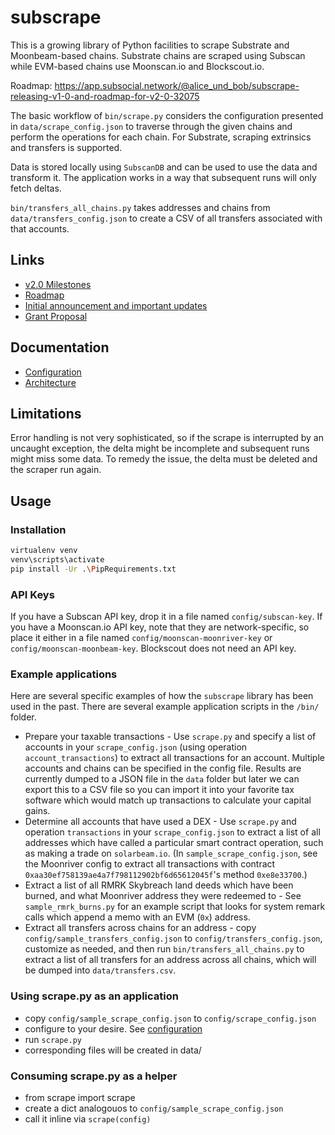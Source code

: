 # subscrape
This is a growing library of Python facilities to scrape Substrate and Moonbeam-based chains. Substrate chains are scraped using Subscan while EVM-based chains use Moonscan.io and Blockscout.io.

Roadmap: https://app.subsocial.network/@alice_und_bob/subscrape-releasing-v1-0-and-roadmap-for-v2-0-32075

The basic workflow of `bin/scrape.py` considers the configuration presented in `data/scrape_config.json` 
to traverse through the given chains and perform the operations for each chain.
For Substrate, scraping extrinsics and transfers is supported.

Data is stored locally using `SubscanDB` and can be used to use the data and transform it. The application works in a way that subsequent runs will only fetch deltas.

`bin/transfers_all_chains.py` takes addresses and chains from `data/transfers_config.json` to create a CSV of
 all transfers associated with that accounts.

## Links
- [v2.0 Milestones](https://github.com/ChaosDAO-org/subscrape/milestone/1)
- [Roadmap](https://app.subsocial.network/@alice_und_bob/subscrape-releasing-v1-0-and-roadmap-for-v2-0-32075)
- [Initial announcement and important updates](https://twitter.com/alice_und_bob/status/1493714489014956037)
- [Grant Proposal](https://github.com/orgs/ChaosDAO-org/projects/2/views/1)

## Documentation
- [Configuration](docs/configuration.md)
- [Architecture](docs/architecture.md)

## Limitations
Error handling is not very sophisticated, so if the scrape is interrupted by an uncaught exception,
the delta might be incomplete and subsequent runs might miss some data. To remedy the issue,
the delta must be deleted and the scraper run again.

## Usage

### Installation
```sh
virtualenv venv
venv\scripts\activate
pip install -Ur .\PipRequirements.txt
```

### API Keys
If you have a Subscan API key, drop it in a file named `config/subscan-key`. If you have a Moonscan.io API key, note that they are network-specific, so place it either in a file named `config/moonscan-moonriver-key` or `config/moonscan-moonbeam-key`. Blockscout does not need an API key.

### Example applications
Here are several specific examples of how the `subscrape` library has been used in the past. There are several example application scripts in the `/bin/` folder.
* Prepare your taxable transactions - Use `scrape.py` and specify a list of accounts in your `scrape_config.json` (using operation `account_transactions`) to extract all transactions for an account. Multiple accounts and chains can be specified in the config file. Results are currently dumped to a JSON file in the `data` folder but later we can export this to a CSV file so you can import it into your favorite tax software which would match up transactions to calculate your capital gains.
* Determine all accounts that have used a DEX - Use `scrape.py` and operation `transactions` in your `scrape_config.json` to extract a list of all addresses which have called a particular smart contract operation, such as making a trade on `solarbeam.io`. (In `sample_scrape_config.json`, see the Moonriver config to extract all transactions with contract `0xaa30ef758139ae4a7f798112902bf6d65612045f`'s method `0xe8e33700`.)
* Extract a list of all RMRK Skybreach land deeds which have been burned, and what Moonriver address they were redeemed to - See `sample_rmrk_burns.py` for an example script that looks for system remark calls which append a memo with an EVM (`0x`) address.
* Extract all transfers across chains for an address - copy `config/sample_transfers_config.json` to `config/transfers_config.json`, customize as needed, and then run `bin/transfers_all_chains.py` to extract a list of all transfers for an address across all chains, which will be dumped into `data/transfers.csv`.

### Using scrape.py as an application
- copy `config/sample_scrape_config.json` to `config/scrape_config.json`
- configure to your desire. See [configuration](docs/configuration.md)
- run `scrape.py`
- corresponding files will be created in data/

### Consuming scrape.py as a helper
- from scrape import scrape
- create a dict analogouos to `config/sample_scrape_config.json`
- call it inline via `scrape(config)`

